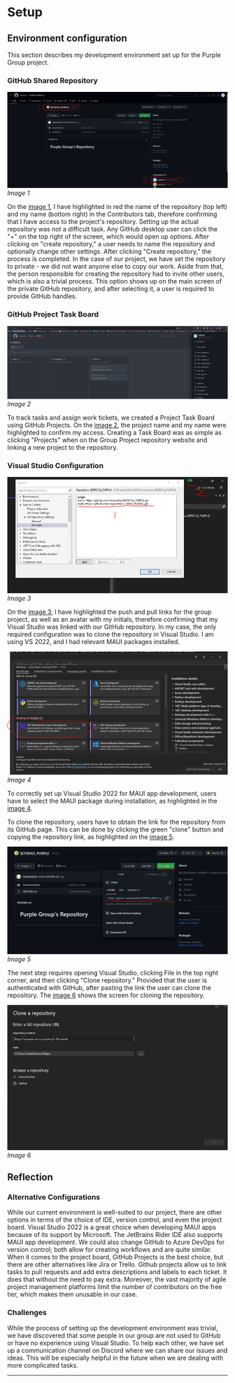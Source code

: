 # Setup

## Environment configuration

This section describes my development environment set up for the Purple Group project.

### GitHub Shared Repository

![image 1](./images/Repository_My_access_Github.PNG)
*Image 1*

On the [image 1][image1], I have highlighted in red the name of the repository (top left) and my name (bottom right) in the Contributors tab, therefore confirming that I have access to the project's repository. Setting up the actual repository was not a difficult task. Any GitHub desktop user can click the "+" on the top right of the screen, which would open up options. After clicking on "create repository," a user needs to name the repository and optionally change other settings. After clicking "Create repository," the process is completed. In the case of our project, we have set the repository to private - we did not want anyone else to copy our work. Aside from that, the person responsible for creating the repository had to invite other users, which is also a trivial process. This option shows up on the main screen of the private GitHub repository, and after selecting it, a user is required to provide GitHub handles.

### GitHub Project Task Board

![image 2](./images/github_project_task_board.PNG)
*Image 2*

To track tasks and assign work tickets, we created a Project Task Board using GitHub Projects. On the [image 2][image2], the project name and my name were highlighted to confirm my access. Creating a Task Board was as simple as clicking "Projects" when on the Group Project repository website and linking a new project to the repository.

### Visual Studio Configuration

![image 3](./images/vs_cloned.PNG)
*Image 3*

On the [image 3][image3], I have highlighted the push and pull links for the group project, as well as an avatar with my initials, therefore confirming that my Visual Studio was linked with our GitHub repository. In my case, the only required configuration was to clone the repository in Visual Studio. I am using VS 2022, and I had relevant MAUI packages installed.

![image 4](./images/MAUI.PNG)
*Image 4*

To correctly set up Visual Studio 2022 for MAUI app development, users have to select the MAUI package during installation, as highlighted in the [image 4][image4].

To clone the repository, users have to obtain the link for the repository from its GitHub page. This can be done by clicking the green "clone" button and copying the repository link, as highlighted on the [image 5][image5].

![image 5](./images/LinkingRepository.PNG)
*Image 5*

The next step requires opening Visual Studio, clicking File in the top right corner, and then clicking "Clone repository." Provided that the user is authenticated with GitHub, after pasting the link the user can clone the repository. The [image 6][image6] shows the screen for cloning the repository.

![image 6](./images/VS_repository.PNG)
*Image 6*

## Reflection

### Alternative Configurations

While our current environment is well-suited to our project, there are other options in terms of the choice of IDE, version control, and even the project board. Visual Studio 2022 is a great choice when developing MAUI apps because of its support by Microsoft. The JetBrains Rider IDE also supports MAUI app development. We could also change GitHub to Azure DevOps for version control; both allow for creating workflows and are quite similar. When it comes to the project board, GitHub Projects is the best choice, but there are other alternatives like Jira or Trello. Github projects allow us to link tasks to pull requests and add extra descriptions and labels to each ticket. It does that without the need to pay extra. Moreover, the vast majority of agile project management platforms limit the number of contributors on the free tier, which makes them unusable in our case.

### Challenges

While the process of setting up the development environment was trivial, we have discovered that some people in our group are not used to GitHub or have no experience using Visual Studio. To help each other, we have set up a communication channel on Discord where we can share our issues and ideas. This will be especially helpful in the future when we are dealing with more complicated tasks.

---

[image1]: ./images/Repository_My_access_Github.PNG "Image 1"
[image2]: ./images/github_project_task_board.PNG "Image 2"
[image3]: ./images/vs_cloned.PNG "Image 3"
[image4]: ./images/MAUI.PNG "Image 4"
[image5]: ./images/LinkingRepository.PNG "Image 5"
[image6]: ./images/VS_repository.PNG "Image 6"
